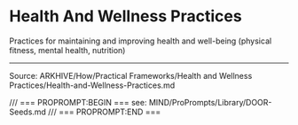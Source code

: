 # Health And Wellness Practices

Practices for maintaining and improving health and well-being (physical fitness, mental health, nutrition)

---
Source: ARKHIVE/How/Practical Frameworks/Health and Wellness Practices/Health-and-Wellness-Practices.md

/// === PROPROMPT:BEGIN ===
see: MIND/ProPrompts/Library/DOOR-Seeds.md
/// === PROPROMPT:END ===
